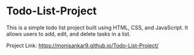 # Todo-List-Project
This is a simple todo list project built using HTML, CSS, and JavaScript. It allows users to add, edit, and delete tasks in a list.

Project Link:  https://monisankar9.github.io/Todo-List-Project/

